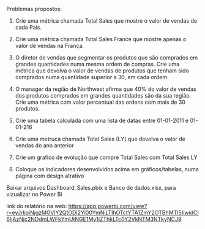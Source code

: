 Problemas propostos:

1. Crie uma métrica chamada Total Sales que mostre o valor de vendas de cada País.

2. Crie uma métrica chamada Total Sales France que mostre apenas o valor de vendas na França.

3. O diretor de vendas que segmentar os produtos que são comprados em grandes quantidades numa mesma ordem de compras. Crie uma métrica que 
   devolva o valor de vendas de produtos que tenham sido comprados numa quantidade superior a 30, em cada ordem.

4. O manager da região de Northwest afirma que 40% do valor de vendas dos produtos comprados em grandes quantidades são da sua região. Crie 
   uma métrica com valor percentual das ordens com mais de 30 produtos.

5. Crie uma tabela calculada com uma lista de datas entre 01-01-2011 e 01-01-216

6. Crie uma metruca chamada Total Sales (LY) que devolva o valor de vendas do ano anterior

7. Crie um grafico de evolução que compre Total Sales com Total Sales LY

8. Coloque os indicadores desenvolvidos acima em gráficos/tabelas, numa página com design atrativo

Baixar arquivos Dashboard_Sales.pbix e Banco de dados.xlsx, para vizualizar no Power Bi

link do relatório na web: https://app.powerbi.com/view?r=eyJrIjoiNjgzMGVlY2QtODI2Yi00YmNiLTlhOTctYTA1ZmY2OTBhMTI5IiwidCI6IjAzNjc2NDdmLWFkYmUtNGE1My1iZThkLTc0Y2VkNTM3NTkyNCJ9
